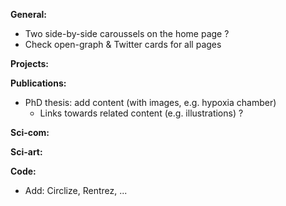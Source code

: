 **General:**
- Two side-by-side caroussels on the home page ?
- Check open-graph & Twitter cards for all pages

**Projects:**

**Publications:**

- PhD thesis: add content (with images, e.g. hypoxia chamber)
  * Links towards related content (e.g. illustrations) ?

**Sci-com:**

**Sci-art:**

**Code:**
- Add: Circlize, Rentrez, ...